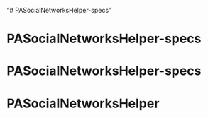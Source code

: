 “# PASocialNetworksHelper-specs”
# PASocialNetworksHelper-specs
# PASocialNetworksHelper-specs
# PASocialNetworksHelper

